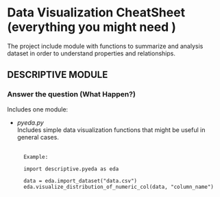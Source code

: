 <h1>Data Visualization CheatSheet (everything you might need )</h1>
<p>
The project include module with functions to summarize and analysis dataset in order 
to understand properties and relationships.

</p>
<h2> DESCRIPTIVE  MODULE</h2>
<h3>Answer the question (What Happen?)</h3>

Includes one module:

            
  - <i>pyeda.py</i><br>
Includes simple data visualization functions that might be useful in general cases.<br><br>
  

          Example:
          
          import descriptive.pyeda as eda 

          data = eda.import_dataset("data.csv") 
          eda.visualize_distribution_of_numeric_col(data, "column_name")
          
    
           